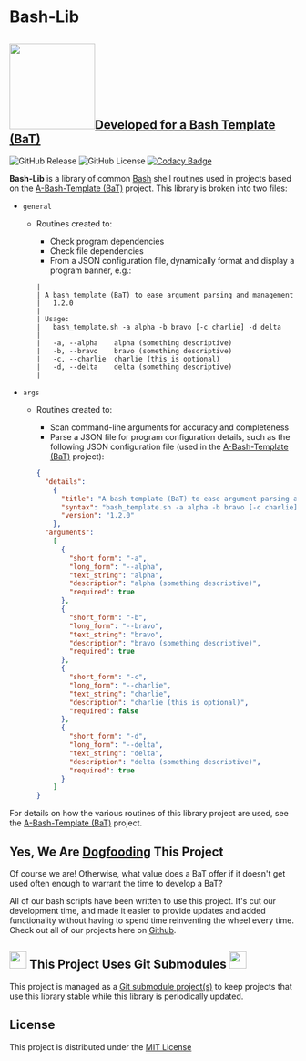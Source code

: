 # Bash-Lib

## [<img src="https://github.com/user-attachments/assets/4dc1e16e-3fd3-481c-9a43-b027c029dd27" width="150" />](https://github.com/richbl/a-bash-template)[Developed for a Bash Template (BaT)](https://github.com/richbl/a-bash-template)

![GitHub Release](https://img.shields.io/github/v/release/richbl/bash-lib)  ![GitHub License](https://img.shields.io/github/license/richbl/bash-lib?color=blue)  [![Codacy Badge](https://app.codacy.com/project/badge/Grade/e5526a35ae7847d59473486e40037611)](https://app.codacy.com/gh/richbl/bash-lib/dashboard?utm_source=gh&utm_medium=referral&utm_content=&utm_campaign=Badge_grade)

**Bash-Lib** is a library of common [Bash](https://en.wikipedia.org/wiki/Bash_%28Unix_shell%29) shell routines used in projects based on the [A-Bash-Template (BaT)](https://github.com/richbl/a-bash-template) project. This library is broken into two files:

- `general`
    - Routines created to:
        - Check program dependencies
        - Check file dependencies
        - From a JSON configuration file, dynamically format and display a program banner, e.g.:

        ``` terminal
        |
        | A bash template (BaT) to ease argument parsing and management
        |   1.2.0
        |
        | Usage:
        |   bash_template.sh -a alpha -b bravo [-c charlie] -d delta
        |
        |   -a, --alpha    alpha (something descriptive)
        |   -b, --bravo    bravo (something descriptive)
        |   -c, --charlie  charlie (this is optional)
        |   -d, --delta    delta (something descriptive)
        |
        ```

- `args`
    - Routines created to:
        - Scan command-line arguments for accuracy and completeness
        - Parse a JSON file for program configuration details, such as the following JSON configuration file (used in the [A-Bash-Template (BaT)](https://github.com/richbl/a-bash-template#a-bash-template) project):

      ``` json
      {
        "details":
          {
            "title": "A bash template (BaT) to ease argument parsing and management",
            "syntax": "bash_template.sh -a alpha -b bravo [-c charlie] -d delta",
            "version": "1.2.0"
          },
        "arguments":
          [
            {
              "short_form": "-a",
              "long_form": "--alpha",
              "text_string": "alpha",
              "description": "alpha (something descriptive)",
              "required": true
            },
            {
              "short_form": "-b",
              "long_form": "--bravo",
              "text_string": "bravo",
              "description": "bravo (something descriptive)",
              "required": true
            },
            {
              "short_form": "-c",
              "long_form": "--charlie",
              "text_string": "charlie",
              "description": "charlie (this is optional)",
              "required": false
            },
            {
              "short_form": "-d",
              "long_form": "--delta",
              "text_string": "delta",
              "description": "delta (something descriptive)",
              "required": true
            }
          ]
      }

      ```

For details on how the various routines of this library project are used, see the [A-Bash-Template (BaT)](https://github.com/richbl/a-bash-template#a-bash-template) project.

## Yes, We Are [Dogfooding](https://en.wikipedia.org/wiki/Eating_your_own_dog_food) This Project

Of course we are! Otherwise, what value does a BaT offer if it doesn't get used often enough to warrant the time to develop a BaT?

All of our bash scripts have been written to use this project. It's cut our development time, and made it easier to provide updates and added functionality without having to spend time reinventing the wheel every time. Check out all of our projects here on [Github](https://github.com/richbl).

## <picture><source media="(prefers-color-scheme: dark)" srcset="https://github.com/user-attachments/assets/2356369f-c752-4e55-8443-49f4174df4b5" width="30"><source media="(prefers-color-scheme: light)" srcset="https://github.com/user-attachments/assets/2356369f-c752-4e55-8443-49f4174df4b5" width="30"><img src="https://github.com/user-attachments/assets/2356369f-c752-4e55-8443-49f4174df4b5" width="30"></picture>  This Project Uses Git Submodules <picture><source media="(prefers-color-scheme: dark)" srcset="https://github.com/user-attachments/assets/2356369f-c752-4e55-8443-49f4174df4b5" width="30"><source media="(prefers-color-scheme: light)" srcset="https://github.com/user-attachments/assets/2356369f-c752-4e55-8443-49f4174df4b5" width="30"><img src="https://github.com/user-attachments/assets/2356369f-c752-4e55-8443-49f4174df4b5" width="30"></picture>

This project is managed as a [Git submodule project(s)](https://git-scm.com/book/en/v2/Git-Tools-Submodules) to keep projects that use this library stable while this library is periodically updated.

## License

This project is distributed under the [MIT License](https://github.com/richbl/bash-lib/blob/main/LICENSE)

